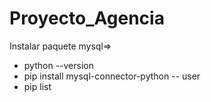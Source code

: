 # Proyecto_Agencia
Instalar paquete mysql=>
 - python --version
 - pip install mysql-connector-python -- user
 - pip list
